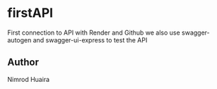 # firstAPI
First connection to API with Render and Github
we also use swagger-autogen and swagger-ui-express to test the API

## Author
Nimrod Huaira


